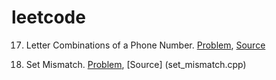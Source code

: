 # leetcode
17. Letter Combinations of a Phone Number. [Problem](https://leetcode.com/problems/letter-combinations-of-a-phone-number/), [Source](letter_combination_phone_numbers.cpp)

645. Set Mismatch. [Problem](https://leetcode.com/problems/set-mismatch/), [Source] (set_mismatch.cpp)
